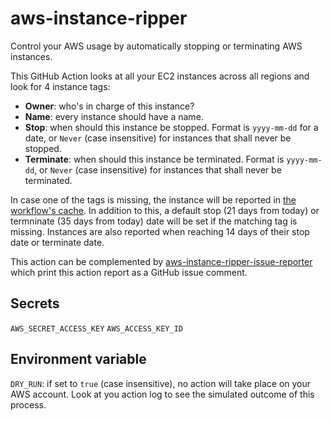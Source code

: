 # aws-instance-ripper

Control your AWS usage by automatically stopping or terminating AWS instances. 

This GitHub Action looks at all your EC2 instances across all regions and look for 4 instance tags: 
- **Owner**: who's in charge of this instance?
- **Name**: every instance should have a name.
- **Stop**: when should this instance be stopped. Format is `yyyy-mm-dd` for a date, or `Never` (case insensitive) for instances that shall never be stopped.
- **Terminate**: when should this instance be terminated. Format is `yyyy-mm-dd`, or `Never` (case insensitive) for instances that shall never be terminated.

In case one of the tags is missing, the instance will be reported in [the workflow's cache](https://github.com/JasonEtco/actions-toolkit#toolsstore). 
In addition to this, a default stop (21 days from today) or termninate (35 days from today) date will be set if the matching tag is missing. 
Instances are also reported when reaching 14 days of their stop date or terminate date. 

This action can be complemented by [aws-instance-ripper-issue-reporter](https://github.com/helaili/aws-instance-ripper-issue-reporter) which print this action report as a GitHub issue comment. 

## Secrets
`AWS_SECRET_ACCESS_KEY`
`AWS_ACCESS_KEY_ID`

## Environment variable
`DRY_RUN`: if set to `true` (case insensitive), no action will take place on your AWS account. Look at you action log to see the simulated outcome of this process. 


